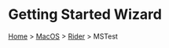 # Getting Started Wizard

[Home](/docs/wiz/readme.md) > [MacOS](pickide_MacOS.md) > [Rider](picktest_MacOS_Rider.md) > MSTest
